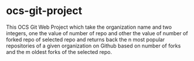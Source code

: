 # ocs-git-project
This OCS Git Web Project which take the organization name and two integers, one the value of number of repo and other the value of number of forked repo of selected repo and returns back the n most popular repositories of a given organization on Github based on number of forks and the m oldest forks of the selected repo.
